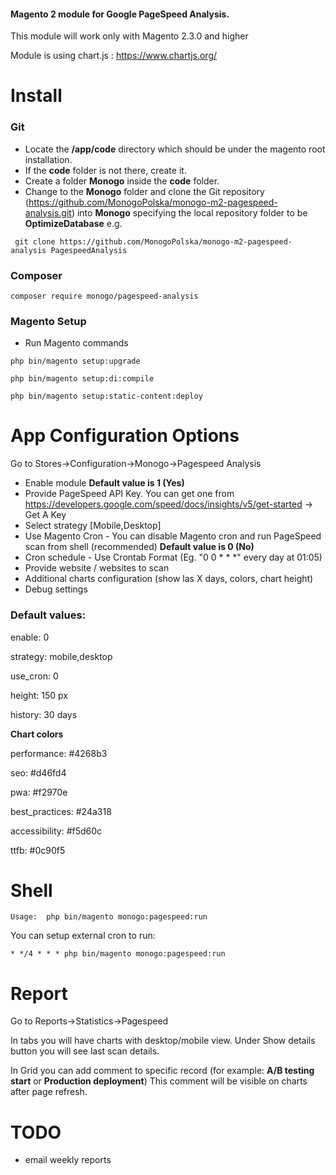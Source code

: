 #### Magento 2 module for Google PageSpeed Analysis.

This module will work only with Magento 2.3.0 and higher

Module is using chart.js : https://www.chartjs.org/

# **Install**

### Git
- Locate the **/app/code** directory which should be under the magento root installation.
- If the **code** folder is not there, create it.
- Create a folder **Monogo** inside the **code** folder. 
- Change to the **Monogo** folder and clone the Git repository (https://github.com/MonogoPolska/monogo-m2-pagespeed-analysis.git) into **Monogo** specifying the local repository folder to be **OptimizeDatabase** 
e.g. 

``` git clone https://github.com/MonogoPolska/monogo-m2-pagespeed-analysis PagespeedAnalysis```

### Composer
```composer require monogo/pagespeed-analysis```

### Magento Setup
- Run Magento commands

```php bin/magento setup:upgrade```

```php bin/magento setup:di:compile```

```php bin/magento setup:static-content:deploy```

# **App Configuration Options**

Go to Stores->Configuration->Monogo->Pagespeed Analysis

- Enable module **Default value is 1 (Yes)**
- Provide PageSpeed API Key. You can get one from https://developers.google.com/speed/docs/insights/v5/get-started -> Get A Key 
- Select strategy [Mobile,Desktop] 
- Use Magento Cron - You can disable Magento cron and run PageSpeed scan from shell (recommended) **Default value is 0 (No)**
- Cron schedule - Use Crontab Format (Eg. "0 0 * * *" every day at 01:05)
- Provide website / websites to scan
- Additional charts configuration (show las X days, colors, chart height)
- Debug settings

### Default values:
enable: 0

strategy: mobile,desktop   
            
use_cron: 0

height: 150 px

history: 30 days

**Chart colors**

performance: #4268b3

seo: #d46fd4

pwa: #f2970e

best_practices: #24a318

accessibility: #f5d60c

ttfb: #0c90f5


# **Shell**

```
Usage:  php bin/magento monogo:pagespeed:run
```

You can setup external cron to run:

```* */4 * * * php bin/magento monogo:pagespeed:run```

# **Report**

Go to Reports->Statistics->Pagespeed

In tabs you will have charts with desktop/mobile view. Under Show details button you will see last scan details.

In Grid you can add comment to specific record (for example: **A/B testing start** or **Production deployment**) 
This comment will be visible on charts after page refresh.

# **TODO**
- email weekly reports